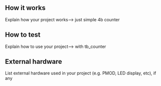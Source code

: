 <!---

This file is used to generate your project datasheet. Please fill in the information below and delete any unused
sections.

You can also include images in this folder and reference them in the markdown. Each image must be less than
512 kb in size, and the combined size of all images must be less than 1 MB.
-->

## How it works

Explain how your project works--> just simple 4b counter

## How to test

Explain how to use your project--> with tb_counter

## External hardware

List external hardware used in your project (e.g. PMOD, LED display, etc), if any
